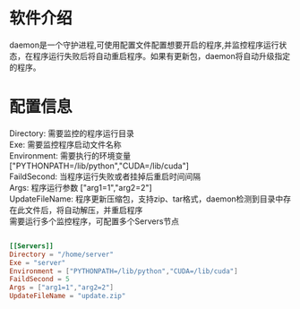 # 软件介绍
daemon是一个守护进程,可使用配置文件配置想要开启的程序,并监控程序运行状态，在程序运行失败后将自动重启程序。如果有更新包，daemon将自动升级指定的程序。

# 配置信息

Directory: 需要监控的程序运行目录  
Exe: 需要监控程序启动文件名称  
Environment: 需要执行的环境变量  ["PYTHONPATH=/lib/python","CUDA=/lib/cuda"]  
FaildSecond: 当程序运行失败或者挂掉后重启时间间隔  
Args: 程序运行参数 ["arg1=1","arg2=2"]  
UpdateFileName: 程序更新压缩包，支持zip、tar格式，daemon检测到目录中存在此文件后，将自动解压，并重启程序  
需要运行多个监控程序，可配置多个Servers节点  


``` toml

[[Servers]]
Directory = "/home/server"
Exe = "server"
Environment = ["PYTHONPATH=/lib/python","CUDA=/lib/cuda"]
FaildSecond = 5
Args = ["arg1=1","arg2=2"]
UpdateFileName = "update.zip"

```
